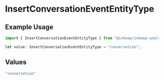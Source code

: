 # InsertConversationEventEntityType

## Example Usage

```typescript
import { InsertConversationEventEntityType } from "@inkeep/inkeep-analytics/models/components";

let value: InsertConversationEventEntityType = "conversation";
```

## Values

```typescript
"conversation"
```